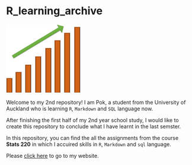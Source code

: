 # R_learning_archive

![chart](./docs/images/chart.png)

Welcome to my 2nd repository! I am Pok, a student from the University of Auckland who is learning `R`, `Markdown` and `SQL` language now.

After finishing the first half of my 2nd year school study, I would like to create this repository to conclude what I have learnt in the last semster.

In this repository, you can find the all the assignments from the course **Stats 220** in which I accuired skills in `R`, `Markdown` and `sql` language.

Please [click here](https://220pmc.github.io/portfolio/) to go to my website.
